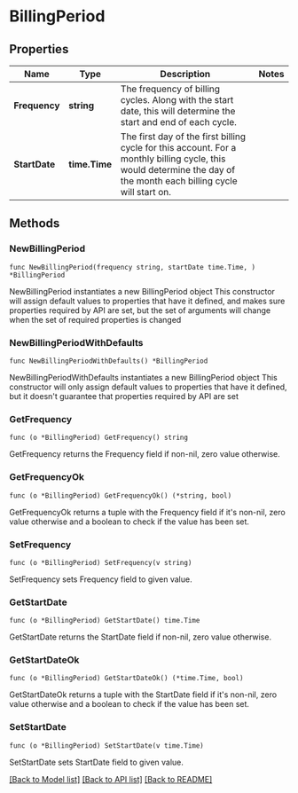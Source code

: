# BillingPeriod

## Properties

Name | Type | Description | Notes
------------ | ------------- | ------------- | -------------
**Frequency** | **string** | The frequency of billing cycles. Along with the start date, this will determine the start and end of each cycle.  | 
**StartDate** | **time.Time** | The first day of the first billing cycle for this account. For a monthly billing cycle, this would determine the day of the month each billing cycle will start on.  | 

## Methods

### NewBillingPeriod

`func NewBillingPeriod(frequency string, startDate time.Time, ) *BillingPeriod`

NewBillingPeriod instantiates a new BillingPeriod object
This constructor will assign default values to properties that have it defined,
and makes sure properties required by API are set, but the set of arguments
will change when the set of required properties is changed

### NewBillingPeriodWithDefaults

`func NewBillingPeriodWithDefaults() *BillingPeriod`

NewBillingPeriodWithDefaults instantiates a new BillingPeriod object
This constructor will only assign default values to properties that have it defined,
but it doesn't guarantee that properties required by API are set

### GetFrequency

`func (o *BillingPeriod) GetFrequency() string`

GetFrequency returns the Frequency field if non-nil, zero value otherwise.

### GetFrequencyOk

`func (o *BillingPeriod) GetFrequencyOk() (*string, bool)`

GetFrequencyOk returns a tuple with the Frequency field if it's non-nil, zero value otherwise
and a boolean to check if the value has been set.

### SetFrequency

`func (o *BillingPeriod) SetFrequency(v string)`

SetFrequency sets Frequency field to given value.


### GetStartDate

`func (o *BillingPeriod) GetStartDate() time.Time`

GetStartDate returns the StartDate field if non-nil, zero value otherwise.

### GetStartDateOk

`func (o *BillingPeriod) GetStartDateOk() (*time.Time, bool)`

GetStartDateOk returns a tuple with the StartDate field if it's non-nil, zero value otherwise
and a boolean to check if the value has been set.

### SetStartDate

`func (o *BillingPeriod) SetStartDate(v time.Time)`

SetStartDate sets StartDate field to given value.



[[Back to Model list]](../README.md#documentation-for-models) [[Back to API list]](../README.md#documentation-for-api-endpoints) [[Back to README]](../README.md)


